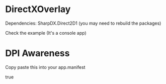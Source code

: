 # DirectXOverlay

Dependencies:
SharpDX.Direct2D1 (you may need to rebuild the packages)

Check the example (It's a console app)

# DPI Awareness

Copy paste this into your app.manifest

<application xmlns="urn:schemas-microsoft-com:asm.v3">
    <windowsSettings>
      <dpiAware xmlns="http://schemas.microsoft.com/SMI/2005/WindowsSettings">true</dpiAware>
	</windowsSettings>
</application>